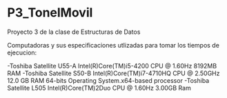 # P3_TonelMovil
Proyecto 3 de la clase de Estructuras de Datos

Computadoras y sus especificaciones utlizadas para tomar los tiempos de ejecucion:


-Toshiba Satellite U55-A Intel(R)Core(TM)i5-4200 CPU @ 1.60Hz 8192MB RAM
-Toshiba Satellite S50-B Intel(R)Core(TM)i7-4710HQ CPU @ 2.50GHz 12.0 GB RAM 64-bits Operating System.x64-based processor
-Toshiba Satellite L505 Intel(R)Core(TM)2Duo CPU @ 1.60Hz 3.00GB Ram
